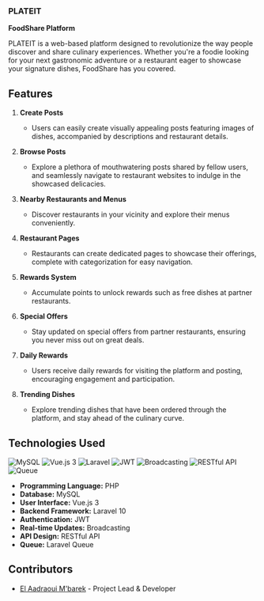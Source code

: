 ### PLATEIT

**FoodShare Platform**

PLATEIT is a web-based platform designed to revolutionize the way people discover and share culinary experiences. Whether you're a foodie looking for your next gastronomic adventure or a restaurant eager to showcase your signature dishes, FoodShare has you covered.

## Features

1. **Create Posts**
   - Users can easily create visually appealing posts featuring images of dishes, accompanied by descriptions and restaurant details.

2. **Browse Posts**
   - Explore a plethora of mouthwatering posts shared by fellow users, and seamlessly navigate to restaurant websites to indulge in the showcased delicacies.

3. **Nearby Restaurants and Menus**
   - Discover restaurants in your vicinity and explore their menus conveniently.

4. **Restaurant Pages**
   - Restaurants can create dedicated pages to showcase their offerings, complete with categorization for easy navigation.

5. **Rewards System**
   - Accumulate points to unlock rewards such as free dishes at partner restaurants.

6. **Special Offers**
   - Stay updated on special offers from partner restaurants, ensuring you never miss out on great deals.

7. **Daily Rewards**
   - Users receive daily rewards for visiting the platform and posting, encouraging engagement and participation.

8. **Trending Dishes**
   - Explore trending dishes that have been ordered through the platform, and stay ahead of the culinary curve.

## Technologies Used
![MySQL](https://img.shields.io/badge/-MySQL-blue?logo=mysql&logoColor=white) 
![Vue.js 3](https://img.shields.io/badge/-Vue.js%203-4FC08D?logo=vue.js&logoColor=white)
![Laravel](https://img.shields.io/badge/-Laravel%2010-FF2D20?logo=laravel&logoColor=white)
![JWT](https://img.shields.io/badge/-JWT-000000?logo=json-web-tokens)
![Broadcasting](https://img.shields.io/badge/-Broadcasting-FF6600?logo=laravel&logoColor=white)
![RESTful API](https://img.shields.io/badge/-RESTful%20API-009688?logo=rest&logoColor=white)
![Queue](https://img.shields.io/badge/-Queue-FF2D20?logo=laravel&logoColor=white)

- **Programming Language:** PHP
- **Database:** MySQL                  
- **User Interface:** Vue.js 3         
- **Backend Framework:** Laravel 10    
- **Authentication:** JWT             
- **Real-time Updates:** Broadcasting  
- **API Design:** RESTful API        
- **Queue:** Laravel Queue
     
## Contributors

- [El Aadraoui M'barek](https://github.com/MBAREK0) - Project Lead & Developer
